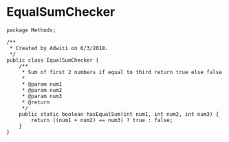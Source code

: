 # EqualSumChecker

    package Methods;
    
    /**
     * Created by Adwiti on 6/3/2018.
     */
    public class EqualSumChecker {
        /**
         * Sum of first 2 numbers if equal to third return true else false
         *
         * @param num1
         * @param num2
         * @param num3
         * @return
         */
        public static boolean hasEqualSum(int num1, int num2, int num3) {
            return ((num1 + num2) == num3) ? true : false;
        }
    }

